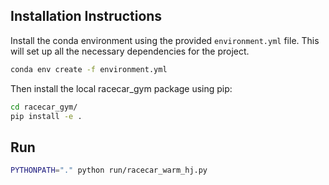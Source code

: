 ## Installation Instructions

Install the conda environment using the provided `environment.yml` file. This will set up all the necessary dependencies for the project.
```bash
conda env create -f environment.yml
```

Then install the local racecar_gym package using pip:
```bash
cd racecar_gym/
pip install -e .
```

## Run
```bash
PYTHONPATH="." python run/racecar_warm_hj.py
```